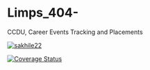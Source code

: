 # Limps_404-
CCDU, Career Events Tracking and Placements

[![sakhile22](https://circleci.com/gh/sakhile22/Limps_404-/tree/Students.svg?style=svg)](https://circleci.com/gh/sakhile22/Limps_404-/tree/Students)

[![Coverage Status](https://coveralls.io/repos/github/sakhile22/Limps_404-/badge.svg?branch=Students)](https://coveralls.io/github/sakhile22/Limps_404-?branch=Students)
